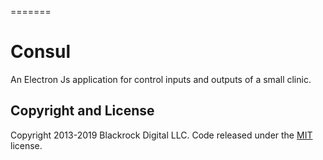 
=======
# Consul
An Electron Js application for control inputs and outputs of a small clinic.


## Copyright and License

Copyright 2013-2019 Blackrock Digital LLC. Code released under the [MIT](https://github.com/BlackrockDigital/startbootstrap-resume/blob/gh-pages/LICENSE) license.